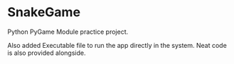 # SnakeGame
Python PyGame Module practice project.


Also added Executable file to run the app directly in the system.
Neat code is also provided alongside.
